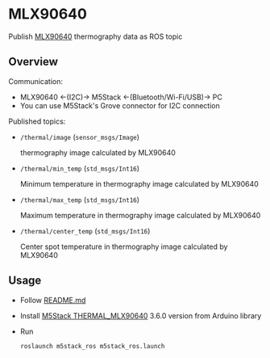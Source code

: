 # MLX90640

Publish [MLX90640](https://www.sparkfun.com/products/14843) thermography data as ROS topic

## Overview

Communication:

- MLX90640 <-(I2C)-> M5Stack <-(Bluetooth/Wi-Fi/USB)-> PC
- You can use M5Stack's Grove connector for I2C connection

Published topics:

- `/thermal/image` (`sensor_msgs/Image`)

   thermography image calculated by MLX90640

- `/thermal/min_temp` (`std_msgs/Int16`)

   Minimum temperature in thermography image calculated by MLX90640

- `/thermal/max_temp` (`std_msgs/Int16`)

   Maximum temperature in thermography image calculated by MLX90640

- `/thermal/center_temp` (`std_msgs/Int16`)

   Center spot temperature in thermography image calculated by MLX90640

## Usage

- Follow [README.md](https://github.com/jsk-ros-pkg/jsk_3rdparty/tree/master/m5stack_ros)

- Install [M5Stack THERMAL_MLX90640](https://github.com/m5stack/M5Stack/tree/0.3.6/examples/Unit/THERMAL_MLX90640) 3.6.0 version from Arduino library

- Run

  ```bash
  roslaunch m5stack_ros m5stack_ros.launch
  ```
